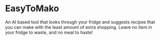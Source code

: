 # EasyToMako
An AI based tool that looks through your fridge and suggests recipes that you can make with the least amount of extra shopping. Leave no item in your fridge to waste, and no meal to haste!
